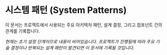 # 시스템 패턴 (System Patterns)

이 문서는 프로젝트에서 사용되는 주요 아키텍처 패턴, 설계 결정, 그리고 컴포넌트 간의 관계를 기록합니다.

*현재는 초기 설정 단계이므로 내용이 비어있습니다. 프로젝트가 진행됨에 따라 주요 기술 결정이나 반복되는 설계 패턴이 발견되면 이 문서에 기록될 것입니다.* 